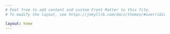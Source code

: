 ```yaml
---
# Feel free to add content and custom Front Matter to this file.
# To modify the layout, see https://jekyllrb.com/docs/themes/#overriding-theme-defaults

layout: home
---
```



<!--- https://main.d3f0enzhyenvj4.amplifyapp.com/--->